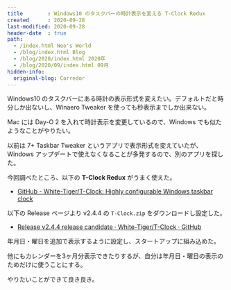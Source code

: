 ```yaml
---
title        : Windows10 のタスクバーの時計表示を変える T-Clock Redux
created      : 2020-09-28
last-modified: 2020-09-28
header-date  : true
path:
  - /index.html Neo's World
  - /blog/index.html Blog
  - /blog/2020/index.html 2020年
  - /blog/2020/09/index.html 09月
hidden-info:
  original-blog: Corredor
---
```


Windows10 のタスクバーにある時計の表示形式を変えたい。デフォルトだと時分しか出ないし、Winaero Tweaker を使っても秒表示までしか出来ない。

Mac には Day-O 2 を入れて時計表示を変更しているので、Windows でも似たようなことがやりたい。

以前は 7+ Taskbar Tweaker というアプリで表示形式を変えていたが、Windows アップデートで使えなくなることが多発するので、別のアプリを探した。

今回調べたところ、以下の **T-Clock Redux** がうまく使えた。

- [GitHub - White-Tiger/T-Clock: Highly configurable Windows taskbar clock](https://github.com/White-Tiger/T-Clock)

以下の Release ページより v2.4.4 の `T-Clock.zip` をダウンロードし設定した。

- [Release v2.4.4 release candidate · White-Tiger/T-Clock · GitHub](https://github.com/White-Tiger/T-Clock/releases/tag/v2.4.4%23492-rc)

年月日・曜日を追加で表示するように設定し、スタートアップに組み込めた。

他にもカレンダーを3ヶ月分表示できたりするが、自分は年月日・曜日の表示のためだけに使うことにする。

やりたいことができて良き良き。

